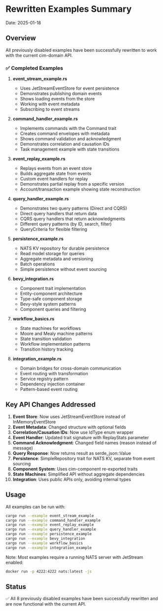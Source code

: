 # Rewritten Examples Summary

Date: 2025-01-18

## Overview

All previously disabled examples have been successfully rewritten to work with the current cim-domain API.

### ✅ Completed Examples

1. **event_stream_example.rs**
   - Uses JetStreamEventStore for event persistence
   - Demonstrates publishing domain events
   - Shows loading events from the store
   - Working with event metadata
   - Subscribing to event streams

2. **command_handler_example.rs**
   - Implements commands with the Command trait
   - Creates command envelopes with metadata
   - Shows command validation and acknowledgment
   - Demonstrates correlation and causation IDs
   - Task management example with state transitions

3. **event_replay_example.rs**
   - Replays events from an event store
   - Builds aggregate state from events
   - Custom event handlers for replay
   - Demonstrates partial replay from a specific version
   - Account/transaction example showing state reconstruction

4. **query_handler_example.rs**
   - Demonstrates two query patterns (Direct and CQRS)
   - Direct query handlers that return data
   - CQRS query handlers that return acknowledgments
   - Different query patterns (by ID, search, filter)
   - QueryCriteria for flexible filtering

5. **persistence_example.rs**
   - NATS KV repository for durable persistence
   - Read model storage for queries
   - Aggregate metadata and versioning
   - Batch operations
   - Simple persistence without event sourcing

6. **bevy_integration.rs**
   - Component trait implementation
   - Entity-component architecture
   - Type-safe component storage
   - Bevy-style system patterns
   - Component queries and filtering

7. **workflow_basics.rs**
   - State machines for workflows
   - Moore and Mealy machine patterns
   - State transition validation
   - Workflow implementation patterns
   - Transition history tracking

8. **integration_example.rs**
   - Domain bridges for cross-domain communication
   - Event routing with transformation
   - Service registry pattern
   - Dependency injection container
   - Pattern-based event routing

## Key API Changes Addressed

1. **Event Store**: Now uses JetStreamEventStore instead of InMemoryEventStore
2. **Event Metadata**: Changed structure with optional fields
3. **Correlation/Causation IDs**: Now use IdType enum wrapper
4. **Event Handler**: Updated trait signature with ReplayStats parameter
5. **Command Acknowledgment**: Changed field names (reason instead of message)
6. **Query Response**: Now returns result as serde_json::Value
7. **Persistence**: SimpleRepository trait for NATS KV, separate from event sourcing
8. **Component System**: Uses cim-component re-exported traits
9. **State Machines**: Simplified API without aggregate dependencies
10. **Integration**: Uses public APIs only, avoiding internal types

## Usage

All examples can be run with:

```bash
cargo run --example event_stream_example
cargo run --example command_handler_example  
cargo run --example event_replay_example
cargo run --example query_handler_example
cargo run --example persistence_example
cargo run --example bevy_integration
cargo run --example workflow_basics
cargo run --example integration_example
```

Note: Most examples require a running NATS server with JetStream enabled:
```bash
docker run -p 4222:4222 nats:latest -js
```

## Status

✅ All 8 previously disabled examples have been successfully rewritten and are now functional with the current API. 